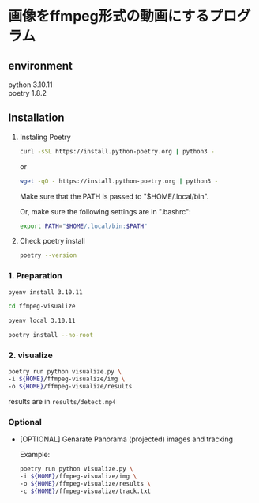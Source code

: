 # 画像をffmpeg形式の動画にするプログラム

## environment
python 3.10.11 \
poetry 1.8.2

## Installation

1. Instaling Poetry

    ```bash
    curl -sSL https://install.python-poetry.org | python3 -
    ```

    or

    ```bash
    wget -qO - https://install.python-poetry.org | python3 -
    ```

    Make sure that the PATH is passed to "$HOME/.local/bin".

    Or, make sure the following settings are in ".bashrc":

    ```bash
    export PATH="$HOME/.local/bin:$PATH"
    ```

2. Check poetry install

    ```bash
    poetry --version
    ```

### 1. Preparation
```bash
pyenv install 3.10.11
```
```bash
cd ffmpeg-visualize
```
```bash
pyenv local 3.10.11
```

```bash
poetry install --no-root
```

### 2. visualize

```bash
poetry run python visualize.py \
-i ${HOME}/ffmpeg-visualize/img \
-o ${HOME}/ffmpeg-visualize/results 
```


results are in `results/detect.mp4`


### Optional

* [OPTIONAL] Genarate Panorama (projected) images and tracking

    Example:

    ```bash
    poetry run python visualize.py \
    -i ${HOME}/ffmpeg-visualize/img \
    -o ${HOME}/ffmpeg-visualize/results \
    -c ${HOME}/ffmpeg-visualize/track.txt
    ```
